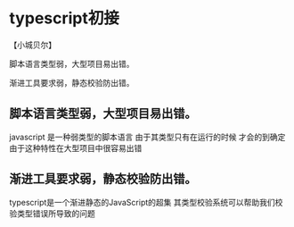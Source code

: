 # typescript初接

【小城贝尔】

脚本语言类型弱，大型项目易出错。

渐进工具要求弱，静态校验防出错。

## 脚本语言类型弱，大型项目易出错。
   javascript 是一种弱类型的脚本语言 由于其类型只有在运行的时候
   才会的到确定 由于这种特性在大型项目中很容易出错
## 渐进工具要求弱，静态校验防出错。
   typescript是一个渐进静态的JavaScript的超集 
   其类型校验系统可以帮助我们校验类型错误所导致的问题